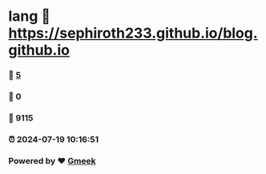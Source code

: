 # lang :link: https://sephiroth233.github.io/blog.github.io 
### :page_facing_up: [5](https://sephiroth233.github.io/blog.github.io/tag.html) 
### :speech_balloon: 0 
### :hibiscus: 9115 
### :alarm_clock: 2024-07-19 10:16:51 
### Powered by :heart: [Gmeek](https://github.com/Meekdai/Gmeek)

